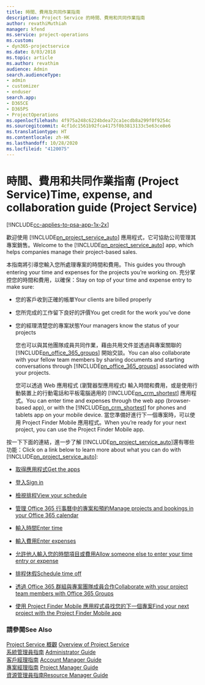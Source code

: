 ```yaml
---
title: 時間、費用及共同作業指南
description: Project Service 的時間、費用和共同作業指南
author: revathiMuthiah
manager: kfend
ms.service: project-operations
ms.custom:
- dyn365-projectservice
ms.date: 8/03/2018
ms.topic: article
ms.author: revathim
audience: Admin
search.audienceType:
- admin
- customizer
- enduser
search.app:
- D365CE
- D365PS
- ProjectOperations
ms.openlocfilehash: 4f975a248c6224bdea72ca1ecdb8a299f0f9254c
ms.sourcegitcommit: 4cf1dc1561b92fca4175f0b3813133c5e63ce8e6
ms.translationtype: HT
ms.contentlocale: zh-HK
ms.lasthandoff: 10/28/2020
ms.locfileid: "4120075"
---
```

# <a name="time-expense-and-collaboration-guide-project-service"></a><span data-ttu-id="70e21-103">時間、費用和共同作業指南 (Project Service)</span><span class="sxs-lookup"><span data-stu-id="70e21-103">Time, expense, and collaboration guide (Project Service)</span></span>

[!INCLUDE[cc-applies-to-psa-app-1x-2x](../includes/cc-applies-to-psa-app-1x-2x.md)]

<span data-ttu-id="70e21-104">歡迎使用 [!INCLUDE[pn_project_service_auto](../includes/pn-project-service-auto.md)] 應用程式，它可協助公司管理其專案銷售。</span><span class="sxs-lookup"><span data-stu-id="70e21-104">Welcome to the [!INCLUDE[pn_project_service_auto](../includes/pn-project-service-auto.md)] app, which helps companies manage their project-based sales.</span></span> 
  
 <span data-ttu-id="70e21-105">本指南將引導您輸入您所處理專案的時間和費用。</span><span class="sxs-lookup"><span data-stu-id="70e21-105">This guides you through entering your time and expenses for the projects you’re working on.</span></span> <span data-ttu-id="70e21-106">充分掌控您的時間和費用，以確保：</span><span class="sxs-lookup"><span data-stu-id="70e21-106">Stay on top of your time and expense entry to make sure:</span></span>  
  
- <span data-ttu-id="70e21-107">您的客戶收到正確的帳單</span><span class="sxs-lookup"><span data-stu-id="70e21-107">Your clients are billed properly</span></span>  
  
- <span data-ttu-id="70e21-108">您所完成的工作留下良好的評價</span><span class="sxs-lookup"><span data-stu-id="70e21-108">You get credit for the work you’ve done</span></span>  
  
- <span data-ttu-id="70e21-109">您的經理清楚您的專案狀態</span><span class="sxs-lookup"><span data-stu-id="70e21-109">Your managers know the status of your projects</span></span>  
  
  <span data-ttu-id="70e21-110">您也可以與其他團隊成員共同作業，藉由共用文件並透過與專案關聯的 [!INCLUDE[pn_office_365_groups](../includes/pn-office-365-groups.md)] 開始交談。</span><span class="sxs-lookup"><span data-stu-id="70e21-110">You can also collaborate with your fellow team members by sharing documents and starting conversations through [!INCLUDE[pn_office_365_groups](../includes/pn-office-365-groups.md)] associated with your projects.</span></span>  
  
  <span data-ttu-id="70e21-111">您可以透過 Web 應用程式 (瀏覽器型應用程式) 輸入時間和費用，或是使用行動裝置上的行動電話和平板電腦適用的 [!INCLUDE[pn_crm_shortest](../includes/pn-crm-shortest.md)] 應用程式。</span><span class="sxs-lookup"><span data-stu-id="70e21-111">You can enter time and expenses through the web app (browser-based app), or with the [!INCLUDE[pn_crm_shortest](../includes/pn-crm-shortest.md)] for phones and tablets app on your mobile device.</span></span> <span data-ttu-id="70e21-112">當您準備好進行下一個專案時，可以使用 Project Finder Mobile 應用程式。</span><span class="sxs-lookup"><span data-stu-id="70e21-112">When you’re ready for your next project, you can use the Project Finder Mobile app.</span></span>  
  
<span data-ttu-id="70e21-113">按一下下面的連結，進一步了解 [!INCLUDE[pn_project_service_auto](../includes/pn-project-service-auto.md)]還有哪些功能：</span><span class="sxs-lookup"><span data-stu-id="70e21-113">Click on a link below to learn more about what you can do with [!INCLUDE[pn_project_service_auto](../includes/pn-project-service-auto.md)]:</span></span>  
  
-   [<span data-ttu-id="70e21-114">取得應用程式</span><span class="sxs-lookup"><span data-stu-id="70e21-114">Get the apps</span></span>](../psa/get-apps.md)  
  
-   [<span data-ttu-id="70e21-115">登入</span><span class="sxs-lookup"><span data-stu-id="70e21-115">Sign in</span></span>](../psa/sign-in.md)  
  
-   [<span data-ttu-id="70e21-116">檢視排程</span><span class="sxs-lookup"><span data-stu-id="70e21-116">View your schedule</span></span>](../psa/view-schedule.md)  
  
-   [<span data-ttu-id="70e21-117">管理 Office 365 行事曆中的專案和預約</span><span class="sxs-lookup"><span data-stu-id="70e21-117">Manage projects and bookings in your Office 365 calendar</span></span>](../psa/manage-project-bookings-office-365-calendar.md)  
  
-   [<span data-ttu-id="70e21-118">輸入時間</span><span class="sxs-lookup"><span data-stu-id="70e21-118">Enter time</span></span>](../psa/enter-time.md)  
  
-   [<span data-ttu-id="70e21-119">輸入費用</span><span class="sxs-lookup"><span data-stu-id="70e21-119">Enter expenses</span></span>](../psa/enter-expenses.md)  
  
-   [<span data-ttu-id="70e21-120">允許他人輸入您的時間項目或費用</span><span class="sxs-lookup"><span data-stu-id="70e21-120">Allow someone else to enter your time entry or expense</span></span>](../psa/allow-someone-else-enter-time-entry-expense.md)  
  
-   [<span data-ttu-id="70e21-121">排程休假</span><span class="sxs-lookup"><span data-stu-id="70e21-121">Schedule time off</span></span>](../psa/schedule-time-off.md)  
  
-   [<span data-ttu-id="70e21-122">透過 Office 365 群組與專案團隊成員合作</span><span class="sxs-lookup"><span data-stu-id="70e21-122">Collaborate with your project team members with Office 365 Groups</span></span>](../psa/collaborate-project-team-members-office-365-groups.md)  
  
-   [<span data-ttu-id="70e21-123">使用 Project Finder Mobile 應用程式尋找您的下一個專案</span><span class="sxs-lookup"><span data-stu-id="70e21-123">Find your next project with the Project Finder Mobile app</span></span>](../psa/find-next-project-finder-mobile-app.md)  
  
### <a name="see-also"></a><span data-ttu-id="70e21-124">請參閱</span><span class="sxs-lookup"><span data-stu-id="70e21-124">See Also</span></span>  
 <span data-ttu-id="70e21-125">[Project Service 概觀](../psa/overview.md) </span><span class="sxs-lookup"><span data-stu-id="70e21-125">[Overview of Project Service](../psa/overview.md) </span></span>  
 <span data-ttu-id="70e21-126">[系統管理員指南](../psa/admin-guide.md) </span><span class="sxs-lookup"><span data-stu-id="70e21-126">[Administrator Guide](../psa/admin-guide.md) </span></span>  
 <span data-ttu-id="70e21-127">[客戶經理指南](../psa/account-manager-guide.md) </span><span class="sxs-lookup"><span data-stu-id="70e21-127">[Account Manager Guide](../psa/account-manager-guide.md) </span></span>  
 <span data-ttu-id="70e21-128">[專案經理指南](../psa/project-manager-guide.md) </span><span class="sxs-lookup"><span data-stu-id="70e21-128">[Project Manager Guide](../psa/project-manager-guide.md) </span></span>  
 [<span data-ttu-id="70e21-129">資源管理員指南</span><span class="sxs-lookup"><span data-stu-id="70e21-129">Resource Manager Guide</span></span>](../psa/resource-manager-guide.md)   
